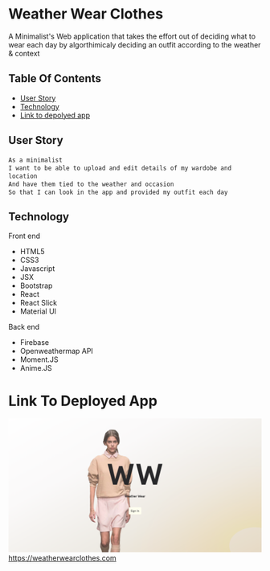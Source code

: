 # Weather Wear Clothes

A Minimalist's Web application that takes the effort out of deciding what to wear each day by algorthimicaly deciding an outfit according to the weather & context

## Table Of Contents
- [User Story](#User-Story)
- [Technology](#Technology)
- [Link to depolyed app](#Link-to-depolyed-app)

## User Story
```
As a minimalist
I want to be able to upload and edit details of my wardobe and location
And have them tied to the weather and occasion 
So that I can look in the app and provided my outfit each day
```

## Technology

Front end
* HTML5
* CSS3
* Javascript
* JSX
* Bootstrap
* React
* React Slick
* Material UI

Back end
* Firebase
* Openweathermap API
* Moment.JS
* Anime.JS


# Link To Deployed App
![picture](public/screenshot.png)
https://weatherwearclothes.com
